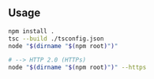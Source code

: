 ## Usage ##

```bash
npm install .
tsc --build ./tsconfig.json
node "$(dirname "$(npm root)")"

# --> HTTP 2.0 (HTTPs)
node "$(dirname "$(npm root)")" --https
```
